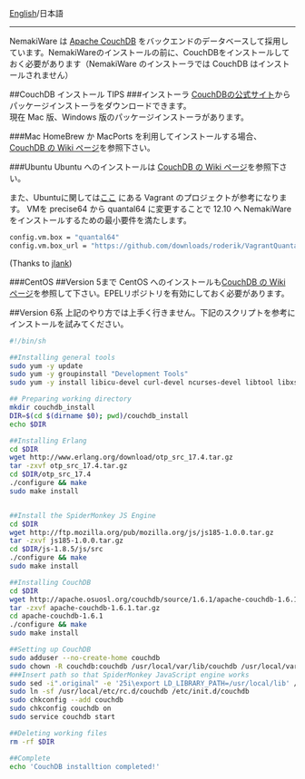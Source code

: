 [English](https://github.com/aegif/NemakiWare/wiki/Install-CouchDB)/日本語
***

NemakiWare は [Apache CouchDB](http://couchdb.apache.org/) をバックエンドのデータベースして採用しています。NemakiWareのインストールの前に、CouchDBをインストールしておく必要があります（NemakiWare のインストーラでは CouchDB はインストールされません）

##CouchDB インストール TIPS
###インストーラ
[CouchDBの公式サイト](http://couchdb.apache.org/)からパッケージインストーラをダウンロードできます。  
現在 Mac 版、Windows 版のパッケージインストーラがあります。

###Mac
HomeBrew か MacPorts を利用してインストールする場合、[CouchDB の Wiki ページ](http://wiki.apache.org/couchdb/Installing_on_OSX)を参照下さい。

###Ubuntu
Ubuntu へのインストールは [CouchDB の Wiki ページ](http://wiki.apache.org/couchdb/Installing_on_Ubuntu)を参照下さい。  

また、Ubuntuに関しては[ここ](https://github.com/bdossantos/puppet-module-couchdb) にある Vagrant のプロジェクトが参考になります。  VMを precise64 から quantal64 に変更することで 12.10 へ NemakiWare をインストールするための最小要件を満たします。

```sh
config.vm.box = "quantal64"
config.vm.box_url = "https://github.com/downloads/roderik/VagrantQuantal64Box/quantal64.box"
```
(Thanks to [jlank](https://github.com/jlank))

###CentOS
##Version 5まで
CentOS へのインストールも[CouchDB の Wiki ページ](http://wiki.apache.org/couchdb/Installing_on_RHEL5)を参照して下さい。EPELリポジトリを有効にしておく必要があります。

##Version 6系
上記のやり方では上手く行きません。下記のスクリプトを参考にインストールを試みてください。
```sh
#!/bin/sh

##Installing general tools
sudo yum -y update
sudo yum -y groupinstall "Development Tools"
sudo yum -y install libicu-devel curl-devel ncurses-devel libtool libxslt fop java-1.6.0-openjdk java-1.6.0-openjdk-devel unixODBC unixODBC-devel openssl-devel

## Preparing working directory
mkdir couchdb_install
DIR=$(cd $(dirname $0); pwd)/couchdb_install
echo $DIR

##Installing Erlang
cd $DIR
wget http://www.erlang.org/download/otp_src_17.4.tar.gz
tar -zxvf otp_src_17.4.tar.gz
cd $DIR/otp_src_17.4
./configure && make
sudo make install


##Install the SpiderMonkey JS Engine
cd $DIR
wget http://ftp.mozilla.org/pub/mozilla.org/js/js185-1.0.0.tar.gz
tar -zxvf js185-1.0.0.tar.gz 
cd $DIR/js-1.8.5/js/src
./configure && make
sudo make install

##Installing CouchDB
cd $DIR
wget http://apache.osuosl.org/couchdb/source/1.6.1/apache-couchdb-1.6.1.tar.gz
tar -zxvf apache-couchdb-1.6.1.tar.gz
cd apache-couchdb-1.6.1
./configure && make
sudo make install

##Setting up CouchDB
sudo adduser --no-create-home couchdb
sudo chown -R couchdb:couchdb /usr/local/var/lib/couchdb /usr/local/var/log/couchdb /usr/local/var/run/couchdb
###Insert path so that SpiderMonkey JavaScript engine works
sudo sed -i".original" -e '25i\export LD_LIBRARY_PATH=/usr/local/lib' /usr/local/etc/rc.d/couchdb 
sudo ln -sf /usr/local/etc/rc.d/couchdb /etc/init.d/couchdb
sudo chkconfig --add couchdb
sudo chkconfig couchdb on
sudo service couchdb start

##Deleting working files
rm -rf $DIR

##Complete
echo 'CouchDB installtion completed!'
```
